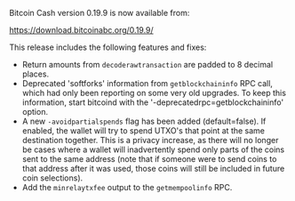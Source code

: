 Bitcoin Cash version 0.19.9 is now available from:

  <https://download.bitcoinabc.org/0.19.9/>

This release includes the following features and fixes:
 - Return amounts from `decoderawtransaction` are padded to 8 decimal places.
 - Deprecated 'softforks' information from `getblockchaininfo` RPC call, which
   had only been reporting on some very old upgrades. To keep this information,
   start bitcoind with the '-deprecatedrpc=getblockchaininfo' option.
 - A new `-avoidpartialspends` flag has been added (default=false). If enabled,
   the wallet will try to spend UTXO's that point at the same destination together.
   This is a privacy increase, as there will no longer be cases where a wallet will
   inadvertently spend only parts of the coins sent to the same address (note that
   if someone were to send coins to that address after it was used, those coins
   will still be included in future coin selections).
 - Add the `minrelaytxfee` output to the `getmempoolinfo` RPC.